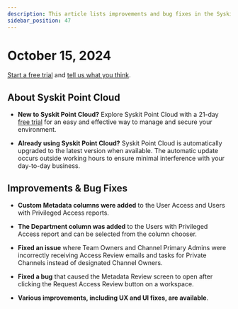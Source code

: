 ```yaml
---
description: This article lists improvements and bug fixes in the Syskit Point Cloud version 2024.5.66.1
sidebar_position: 47
---
```


# October 15, 2024

[Start a free trial](https://www.syskit.com/products/point/free-trial/) and [tell us what you think](https://www.syskit.com/company/contact-us/).

## About Syskit Point Cloud

* **New to Syskit Point Cloud?** Explore Syskit Point Cloud with a 21-day [free trial](https://www.syskit.com/products/point/free-trial/) for an easy and effective way to manage and secure your environment.

* **Already using Syskit Point Cloud?** Syskit Point Cloud is automatically upgraded to the latest version when available. The automatic update occurs outside working hours to ensure minimal interference with your day-to-day business.

## Improvements & Bug Fixes

* **Custom Metadata columns were added** to the User Access and Users with Privileged Access reports.

* **The Department column was added** to the Users with Privileged Access report and can be selected from the column chooser. 

* **Fixed an issue** where Team Owners and Channel Primary Admins were incorrectly receiving Access Review emails and tasks for Private Channels instead of designated Channel Owners. 

* **Fixed a bug** that caused the Metadata Review screen to open after clicking the Request Access Review button on a workspace. 

* **Various improvements, including UX and UI fixes, are available**.